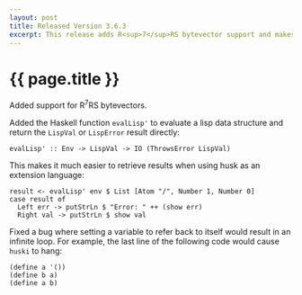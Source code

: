 ```yaml
---
layout: post
title: Released Version 3.6.3
excerpt: This release adds R<sup>7</sup>RS bytevector support and makes it easier to use husk as an extension language.
---
```

# {{ page.title }}

Added support for R<sup>7</sup>RS bytevectors.

Added the Haskell function `evalLisp'` to evaluate a lisp data structure and return the `LispVal` or `LispError` result directly:

    evalLisp' :: Env -> LispVal -> IO (ThrowsError LispVal)

This makes it much easier to retrieve results when using husk as an extension language:

    result <- evalLisp' env $ List [Atom "/", Number 1, Number 0]
    case result of
      Left err -> putStrLn $ "Error: " ++ (show err)
      Right val -> putStrLn $ show val

Fixed a bug where setting a variable to refer back to itself would result in an infinite loop. For example, the last line of the following code would cause `huski` to hang:

    (define a '())
    (define b a)
    (define a b)
